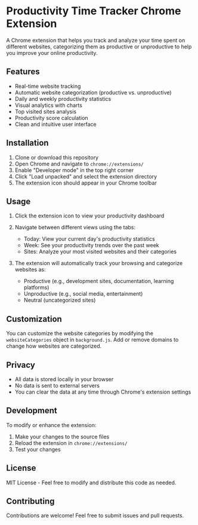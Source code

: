 # Productivity Time Tracker Chrome Extension

A Chrome extension that helps you track and analyze your time spent on different websites, categorizing them as productive or unproductive to help you improve your online productivity.

## Features

- Real-time website tracking
- Automatic website categorization (productive vs. unproductive)
- Daily and weekly productivity statistics
- Visual analytics with charts
- Top visited sites analysis
- Productivity score calculation
- Clean and intuitive user interface

## Installation

1. Clone or download this repository
2. Open Chrome and navigate to `chrome://extensions/`
3. Enable "Developer mode" in the top right corner
4. Click "Load unpacked" and select the extension directory
5. The extension icon should appear in your Chrome toolbar

## Usage

1. Click the extension icon to view your productivity dashboard
2. Navigate between different views using the tabs:
   - Today: View your current day's productivity statistics
   - Week: See your productivity trends over the past week
   - Sites: Analyze your most visited websites and their categories

3. The extension will automatically track your browsing and categorize websites as:
   - Productive (e.g., development sites, documentation, learning platforms)
   - Unproductive (e.g., social media, entertainment)
   - Neutral (uncategorized sites)

## Customization

You can customize the website categories by modifying the `websiteCategories` object in `background.js`. Add or remove domains to change how websites are categorized.

## Privacy

- All data is stored locally in your browser
- No data is sent to external servers
- You can clear the data at any time through Chrome's extension settings

## Development

To modify or enhance the extension:

1. Make your changes to the source files
2. Reload the extension in `chrome://extensions/`
3. Test your changes

## License

MIT License - Feel free to modify and distribute this code as needed.

## Contributing

Contributions are welcome! Feel free to submit issues and pull requests. 